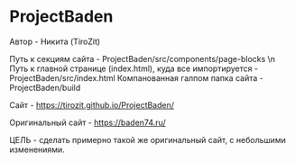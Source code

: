 # ProjectBaden
Автор - Никита (TiroZit)

Путь к секциям сайта - ProjectBaden/src/components/page-blocks \n\
Путь к главной странице (index.html), куда все импортируется - ProjectBaden/src/index.html
Компанованная галпом папка сайта - ProjectBaden/build

Сайт - https://tirozit.github.io/ProjectBaden/

Оригинальный сайт - https://baden74.ru/

ЦЕЛЬ - сделать примерно такой же оригинальный сайт, с небольшими изменениями.
